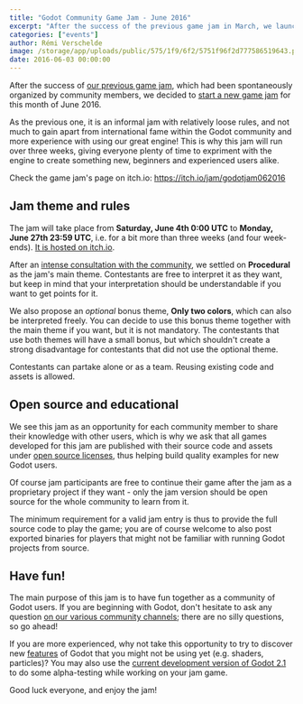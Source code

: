 ```yaml
---
title: "Godot Community Game Jam - June 2016"
excerpt: "After the success of the previous game jam in March, we launch a new community game jam for the month of June 2016, with the theme \"Procedural\". Go to https://itch.io/jam/godotjam062016 to partake in the jam, alone or in a team with other community members!"
categories: ["events"]
author: Rémi Verschelde
image: /storage/app/uploads/public/575/1f9/6f2/5751f96f2d777586519643.png
date: 2016-06-03 00:00:00
---
```


After the success of [our previous game jam](https://itch.io/jam/godotjam032016/results), which had been spontaneously organized by community members, we decided to [start a new game jam](https://itch.io/jam/godotjam062016) for this month of June 2016.

As the previous one, it is an informal jam with relatively loose rules, and not much to gain apart from international fame within the Godot community and more experience with using our great engine! This is why this jam will run over three weeks, giving everyone plenty of time to expriment with the engine to create something new, beginners and experienced users alike.

Check the game jam's page on itch.io: https://itch.io/jam/godotjam062016

## Jam theme and rules

The jam will take place from **Saturday, June 4th 0:00 UTC** to **Monday, June 27th 23:59 UTC**, i.e. for a bit more than three weeks (and four week-ends). [It is hosted on itch.io](https://itch.io/jam/godotjam062016).

After an [intense consultation with the community](/storage/app/uploads/public/575/1f1/78d/5751f178dc70a813162546.jpg), we settled on **Procedural** as the jam's main theme. Contestants are free to interpret it as they want, but keep in mind that your interpretation should be understandable if you want to get points for it.

We also propose an *optional* bonus theme, **Only two colors**, which can also be interpreted freely. You can decide to use this bonus theme together with the main theme if you want, but it is not mandatory. The contestants that use both themes will have a small bonus, but which shouldn't create a strong disadvantage for contestants that did not use the optional theme.

Contestants can partake alone or as a team. Reusing existing code and assets is allowed.

## Open source and educational

We see this jam as an opportunity for each community member to share their knowledge with other users, which is why we ask that all games developed for this jam are published with their source code and assets under [open source licenses](http://choosealicense.org/), thus helping build quality examples for new Godot users.

Of course jam participants are free to continue their game after the jam as a proprietary project if they want - only the jam version should be open source for the whole community to learn from it.

The minimum requirement for a valid jam entry is thus to provide the full source code to play the game; you are of course welcome to also post exported binaries for players that might not be familiar with running Godot projects from source.

## Have fun!

The main purpose of this jam is to have fun together as a community of Godot users. If you are beginning with Godot, don't hesitate to ask any question [on our various community channels](/community); there are no silly questions, so go ahead!

If you are more experienced, why not take this opportunity to try to discover new [features](/features) of Godot that you might not be using yet (e.g. shaders, particles)? You may also use the [current development version of Godot 2.1](https://github.com/godotengine/godot) to do some alpha-testing while working on your jam game.

Good luck everyone, and enjoy the jam!
